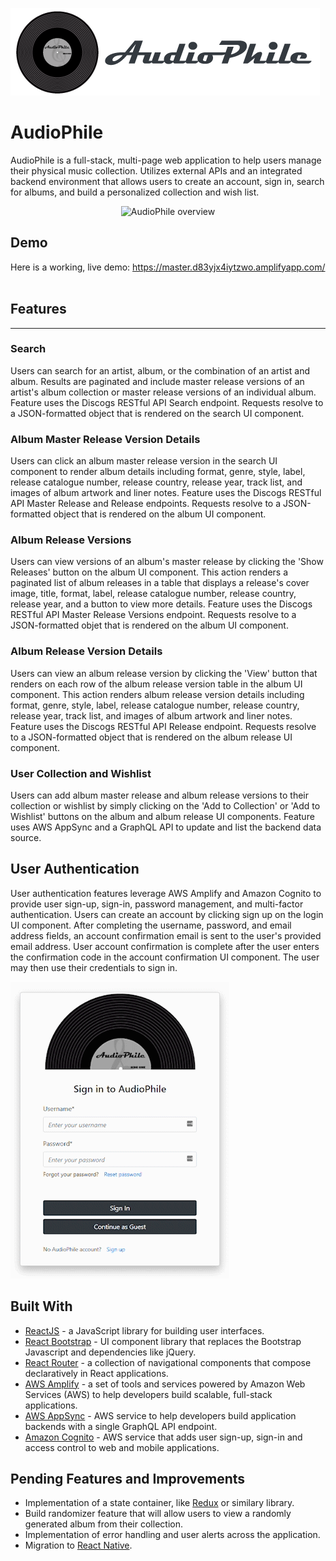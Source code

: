 ![AudioPhile](src/assets/audiophile_markdown-logo.png)

# **AudioPhile**
AudioPhile is a full-stack, multi-page web application to help users manage their physical music collection. Utilizes external APIs and an integrated backend environment that allows users to create an account, sign in, search for albums, and build a personalized collection and wish list.

<p align='center'>
 <img src='/assets/audiophile-overview.gif' alt='AudioPhile overview'/>
</p>

## **Demo**
Here is a working, live demo: https://master.d83yjx4iytzwo.amplifyapp.com/
<br></br>

## **Features**
--- 
### **Search**
Users can search for an artist, album, or the combination of an artist and album. Results are paginated and include master release versions of an artist's album collection or master release versions of an individual album. Feature uses the Discogs RESTful API Search endpoint. Requests resolve to a JSON-formatted object that is rendered on the search UI component.

### **Album Master Release Version Details**
Users can click an album master release version in the search UI component to render album details including format, genre, style, label, release catalogue number, release country, release year, track list, and images of album artwork and liner notes. Feature uses the Discogs RESTful API Master Release and Release endpoints. Requests resolve to a JSON-formatted object that is rendered on the album UI component.

### **Album Release Versions**
Users can view versions of an album's master release by clicking the 'Show Releases' button on the album UI component. This action renders a paginated list of album releases in a table that displays a release's cover image, title, format, label, release catalogue number, release country, release year, and a button to view more details. Feature uses the Discogs RESTful API Master Release Versions endpoint. Requests resolve to a JSON-formatted objet that is rendered on the album UI component.

### **Album Release Version Details**
Users can view an album release version by clicking the 'View' button that renders on each row of the album release version table in the album UI component. This action renders album release version details including format, genre, style, label, release catalogue number, release country, release year, track list, and images of album artwork and liner notes. Feature uses the Discogs RESTful API Release endpoint. Requests resolve to a JSON-formatted object that is rendered on the album release UI component.

### **User Collection and Wishlist**
Users can add album master release and album release versions to their collection or wishlist by simply clicking on the 'Add to Collection' or 'Add to Wishlist' buttons on the album and album release UI components. Feature uses AWS AppSync and a GraphQL API to update and list the backend data source.

## **User Authentication**
User authentication features leverage AWS Amplify and Amazon Cognito to provide user sign-up, sign-in, password management, and multi-factor authentication. Users can create an account by clicking sign up on the login UI component. After completing the username, password, and email address fields, an account confirmation email is sent to the user's provided email address. User account confirmation is complete after the user enters the confirmation code in the account confirmation UI component. The user may then use their credentials to sign in.

![AudioPhileSignUp](src/assets/audiophile-signup.gif)

## **Built With**
* [ReactJS](https://reactjs.org/) - a JavaScript library for building user interfaces.
* [React Bootstrap](https://react-bootstrap.github.io/) - UI component library that replaces the Bootstrap Javascript and dependencies like jQuery.
* [React Router](https://reactrouter.com/) - a collection of navigational components that compose declaratively in React applications.
* [AWS Amplify](https://aws.amazon.com/amplify/) - a set of tools and services powered by Amazon Web Services (AWS) to help developers build scalable, full-stack applications.
* [AWS AppSync](https://aws.amazon.com/appsync/) - AWS service to help developers build application backends with a single GraphQL API endpoint.
* [Amazon Cognito](https://aws.amazon.com/cognito/) -  AWS service that adds user sign-up, sign-in and access control to web and mobile applications.

## **Pending Features and Improvements**
* Implementation of a state container, like [Redux](https://redux.js.org/) or similary library.
* Build randomizer feature that will allow users to view a randomly generated album from their collection.
* Implementation of error handling and user alerts across the application.
* Migration to [React Native](https://reactnative.dev/).


